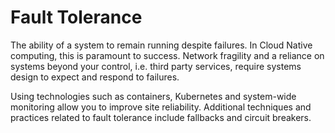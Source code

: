 # Fault Tolerance

The ability of a system to remain running despite failures. In Cloud Native computing, this is paramount to success. Network fragility and a reliance on systems beyond your control, i.e. third party services, require systems design to expect and respond to failures.

Using technologies such as containers, Kubernetes and system-wide monitoring allow you to improve site reliability. Additional techniques and practices related to fault tolerance include fallbacks and circuit breakers.
